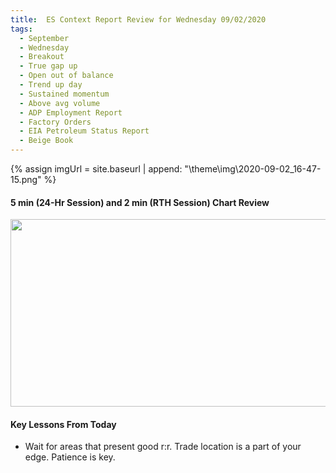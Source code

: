 ```yaml
---
title:  ES Context Report Review for Wednesday 09/02/2020
tags:
  - September
  - Wednesday
  - Breakout
  - True gap up
  - Open out of balance
  - Trend up day
  - Sustained momentum
  - Above avg volume
  - ADP Employment Report
  - Factory Orders
  - EIA Petroleum Status Report
  - Beige Book
---
```


{% assign imgUrl = site.baseurl | append: "\theme\img\2020-09-02_16-47-15.png" %}

#### 5 min (24-Hr Session) and 2 min (RTH Session) Chart Review

[<img src="{{imgUrl}}" width="600" height="300">]({{imgUrl}})

#### Key Lessons From Today
* Wait for areas that present good r:r. Trade location is a part of your edge. Patience is key.
